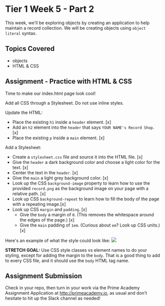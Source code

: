 # Tier 1 Week 5 - Part 2

This week, we'll be exploring objects by creating an application to help maintain a record collection. We will be creating objects using `object literal` syntax.

## Topics Covered

- objects
- HTML & CSS

## Assignment - Practice with HTML & CSS

Time to make our index.html page look cool!

Add all CSS through a Stylesheet. Do not use inline styles.

Update the HTML:

- Place the existing `h1` inside a `header` element. [x]
- Add an `h2` element into the `header` that says `YOUR NAME's Record Shop`. [x]
- Place the existing `p` inside a `main` element. [x]

Add a Stylesheet:

- Create a `stylesheet.css` file and source it into the HTML file. [x]
- Give the `header` a dark background color and choose a light  color for the text. [x]
- Center the text in the `header`. [x]
- Give the `main` a light grey background color. [x]
- Look up the CSS `background-image` property to learn how to use the provided `record.png` as the background image on your page with a relative path. [x]
- Look up CSS `background-repeat` to learn how to fill the body of the page with a repeating image.[x]
- Look up CSS `margin` and `padding`. [x]
  - Give the `body` a margin of `0`. (This removes the whitespace around the edges of the page.) [x]
  - Give the `main` padding of `1em`. (Curious about `em`? Look up CSS units.) [x]

Here's an example of what the style could look like:
<img src="./example.png">

__STRETCH GOAL:__ Use CSS style classes vs element names to do your styling, except for adding the margin to the `body`. That is a good thing to add to every CSS file, and it should use the `body` HTML tag name.

## Assignment Submission
Check in your repo, then turn in your work via the Prime Academy Assignment Application at http://primeacademy.io, as usual and don't hesitate to hit up the Slack channel as needed!
